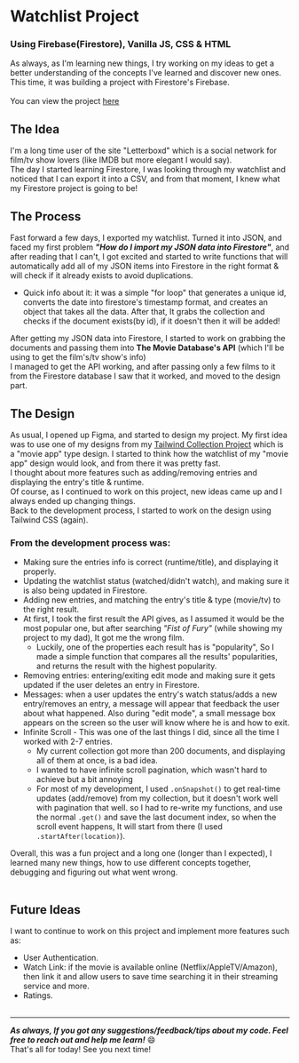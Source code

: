 # Watchlist Project
### Using **Firebase(Firestore), Vanilla JS, CSS & HTML**
As always, as I'm learning new things, I try working on my ideas to get a better understanding of the concepts I've learned and discover new ones.
This time, it was building a project with Firestore's Firebase. <br> <br>
You can view the project [here](https://ohadosnat.github.io/watchlist/index.html) <br>

## The Idea
I'm a long time user of the site "Letterboxd" which is a social network for film/tv show lovers (like IMDB but more elegant I would say). <br>
The day I started learning Firestore, I was looking through my watchlist and noticed that I can export it into a CSV, and from that moment, I knew what my Firestore project is going to be!
 <br>

## The Process
Fast forward a few days, I exported my watchlist. Turned it into JSON, and faced my first problem ***"How do I import my JSON data into Firestore"***, and after reading that I can't, I got excited and started to write functions that will automatically add all of my JSON items into Firestore in the right format & will check if it already exists to avoid duplications.
 - Quick info about it: it was a simple "for loop" that generates a unique id, converts the date into firestore's timestamp format, and creates an object that takes all the data. After that, It grabs the collection and checks if the document exists(by id), if it doesn't then it will be added!

After getting my JSON data into Firestore, I started to work on grabbing the documents and passing them into **The Movie Database's API** (which I'll be using to get the film's/tv show's info)<br>
I managed to get the API working, and after  passing only a few films to it from the Firestore database I saw that it worked, and moved to the design part.

## The Design
As usual, I opened up Figma, and started to design my project. My first idea was to use one of my designs from my [Tailwind Collection Project](https://link/) which is a "movie app" type design. I started to think how the watchlist of my "movie app" design would look, and from there it was pretty fast. <br>
I thought about more features such as adding/removing entries and displaying the entry's title & runtime.<br>
Of course, as I continued to work on this project, new ideas came up and I always ended up changing things. <br>
Back to the development process, I started to work on the design using Tailwind CSS (again).

### **From the development process was:**
- Making sure the entries info is correct (runtime/title), and displaying it properly.
- Updating the watchlist status (watched/didn't watch), and making sure it is also being updated in Firestore.
- Adding new entries, and matching the entry's title & type (movie/tv) to the right result.
- At first, I took the first result the API gives, as I assumed it would be the most popular one, but after searching *"Fist of Fury"* (while showing my project to my dad), It got me the wrong film.
    - Luckily, one of the properties each result has is "popularity", So I made a simple function that compares all the results' popularities, and returns the result with the highest popularity.
- Removing entries: entering/exiting edit mode and making sure it gets updated if the user deletes an entry in Firestore.
- Messages: when a user updates the entry's watch status/adds a new entry/removes an entry, a message will appear that feedback the user about what happened. Also during "edit mode", a small message box appears on the screen so the user will know where he is and how to exit.
- Infinite Scroll - This was one of the last things I did, since all the time I worked with 2-7 entries.
    - My current collection got more than 200 documents, and displaying all of them at once, is a bad idea.
    - I wanted to have infinite scroll pagination, which wasn't hard to achieve but a bit annoying
    - For most of my development, I used `.onSnapshot()` to get real-time updates (add/remove) from my collection, but it doesn't work well with pagination that well. so I had to re-write my functions, and use the normal `.get()` and save the last document index, so when the scroll event happens, It will start from there (I used `.startAfter(location)`).

Overall, this was a fun project and a long one (longer than I expected), I learned many new things, how to use different concepts together, debugging and figuring out what went wrong.
<br><br>

## Future Ideas
I want to continue to work on this project and implement more features such as:
- User Authentication.
- Watch Link: if the movie is available online (Netflix/AppleTV/Amazon), then link it and allow users to save time searching it in their streaming service and more.
- Ratings.
<br><br>
----
***As always, If you got any suggestions/feedback/tips about my code. Feel free to reach out and help me learn!*** 😄 <br>
That's all for today! See you next time!
